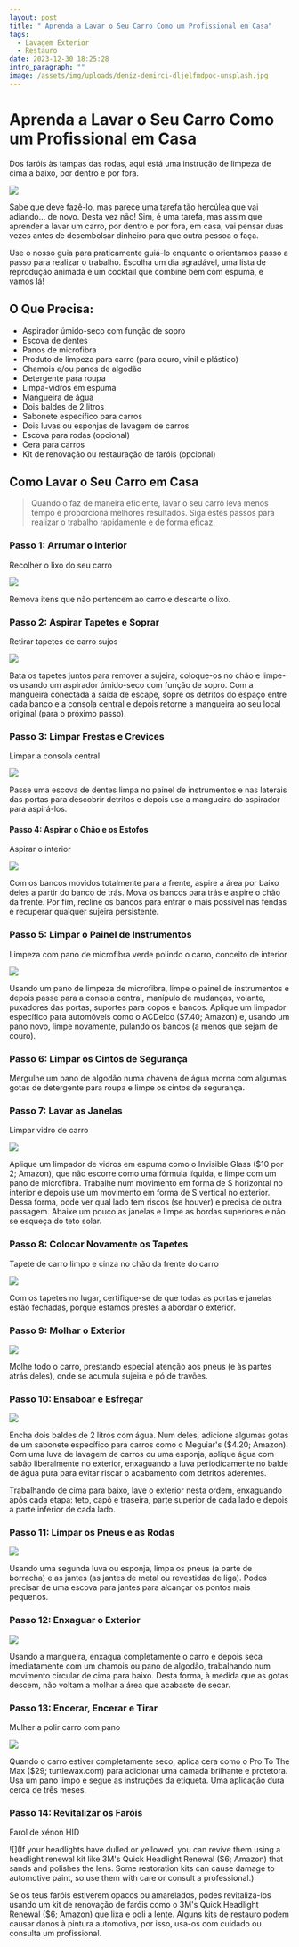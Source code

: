```yaml
---
layout: post
title: " Aprenda a Lavar o Seu Carro Como um Profissional em Casa"
tags:
  - Lavagem Exterior
  - Restauro
date: 2023-12-30 18:25:28
intro_paragraph: ""
image: /assets/img/uploads/deniz-demirci-dljelfmdpoc-unsplash.jpg
---
```

# Aprenda a Lavar o Seu Carro Como um Profissional em Casa

Dos faróis às tampas das rodas, aqui está uma instrução de limpeza de cima a baixo, por dentro e por fora.

![](https://www.realsimple.com/thmb/z39pSX8kkxLZwP88wsrkkWNNIc4=/750x0/filters:no_upscale():max_bytes(150000):strip_icc():format(webp)/soapy-car-mirror_0-0b2c86804c564d0d92fb532320036189.jpg)

Sabe que deve fazê-lo, mas parece uma tarefa tão hercúlea que vai adiando... de novo. Desta vez não! Sim, é uma tarefa, mas assim que aprender a lavar um carro, por dentro e por fora, em casa, vai pensar duas vezes antes de desembolsar dinheiro para que outra pessoa o faça.



Use o nosso guia para praticamente guiá-lo enquanto o orientamos passo a passo para realizar o trabalho. Escolha um dia agradável, uma lista de reprodução animada e um cocktail que combine bem com espuma, e vamos lá!

## O Que Precisa:

* Aspirador úmido-seco com função de sopro
* Escova de dentes
* Panos de microfibra
* Produto de limpeza para carro (para couro, vinil e plástico)
* Chamois e/ou panos de algodão
* Detergente para roupa
* Limpa-vidros em espuma
* Mangueira de água
* Dois baldes de 2 litros
* Sabonete específico para carros
* Dois luvas ou esponjas de lavagem de carros
* Escova para rodas (opcional)
* Cera para carros
* Kit de renovação ou restauração de faróis (opcional)

## Como Lavar o Seu Carro em Casa

> Quando o faz de maneira eficiente, lavar o seu carro leva menos tempo e proporciona melhores resultados. Siga estes passos para realizar o trabalho rapidamente e de forma eficaz.

### Passo 1: Arrumar o Interior

Recolher o lixo do seu carro

![](https://www.realsimple.com/thmb/yHe1Fog8H3e_dC0ISx17enxc338=/750x0/filters:no_upscale():max_bytes(150000):strip_icc():format(webp)/how-to-clean-car-interior-4775265-02-fcad4547a63846db91dca6a8ce45e940.jpg)

Remova itens que não pertencem ao carro e descarte o lixo.



### Passo 2: Aspirar Tapetes e Soprar

Retirar tapetes de carro sujos

![](https://www.realsimple.com/thmb/Qg3FwU1LKdFRYjUDIDlaL9PBPmE=/750x0/filters:no_upscale():max_bytes(150000):strip_icc():format(webp)/how-to-clean-car-interior-4775265-03-b84276777869403fada945a028bd6464.jpg)

Bata os tapetes juntos para remover a sujeira, coloque-os no chão e limpe-os usando um aspirador úmido-seco com função de sopro. Com a mangueira conectada à saída de escape, sopre os detritos do espaço entre cada banco e a consola central e depois retorne a mangueira ao seu local original (para o próximo passo).



### Passo 3: Limpar Frestas e Crevices

Limpar a consola central

![](https://www.realsimple.com/thmb/4fVpO6vJ2BPZGxMs4W4_BuTzGeU=/750x0/filters:no_upscale():max_bytes(150000):strip_icc():format(webp)/how-to-clean-car-interior-4775265-05-75df57192f934d70b682febdce167baf.jpg)

Passe uma escova de dentes limpa no painel de instrumentos e nas laterais das portas para descobrir detritos e depois use a mangueira do aspirador para aspirá-los.



#### Passo 4: Aspirar o Chão e os Estofos

Aspirar o interior

![](https://www.realsimple.com/thmb/P41eeRzHuTnawtdZfQnPVC-RltI=/750x0/filters:no_upscale():max_bytes(150000):strip_icc():format(webp)/how-to-clean-car-interior-4775265-10-3ae26ac90ed1419dab07ea0b9ec06e8a.jpg)

Com os bancos movidos totalmente para a frente, aspire a área por baixo deles a partir do banco de trás. Mova os bancos para trás e aspire o chão da frente. Por fim, recline os bancos para entrar o mais possível nas fendas e recuperar qualquer sujeira persistente.



### Passo 5: Limpar o Painel de Instrumentos

Limpeza com pano de microfibra verde polindo o carro, conceito de interior

![](https://www.realsimple.com/thmb/OHxLXOv3srUgR9EfxQk02Ad8tgo=/750x0/filters:no_upscale():max_bytes(150000):strip_icc():format(webp)/__opt__aboutcom__coeus__resources__content_migration__mnn__images__2018__06__cleaning-car-with-cloth-76910b2f97f94cd88ba6d9d07279af19.jpg)

Usando um pano de limpeza de microfibra, limpe o painel de instrumentos e depois passe para a consola central, manípulo de mudanças, volante, puxadores das portas, suportes para copos e bancos. Aplique um limpador específico para automóveis como o ACDelco ($7.40; Amazon) e, usando um pano novo, limpe novamente, pulando os bancos (a menos que sejam de couro).



### Passo 6: Limpar os Cintos de Segurança

Mergulhe um pano de algodão numa chávena de água morna com algumas gotas de detergente para roupa e limpe os cintos de segurança.



### Passo 7: Lavar as Janelas

Limpar vidro de carro

![](https://www.realsimple.com/thmb/gTSOS4BWiGo0ki7z_I1d3XoGyeQ=/750x0/filters:no_upscale():max_bytes(150000):strip_icc():format(webp)/141118-F-PB513-061-5c86bcfac9e77c0001422f9b.JPG)

Aplique um limpador de vidros em espuma como o Invisible Glass ($10 por 2; Amazon), que não escorre como uma fórmula líquida, e limpe com um pano de microfibra. Trabalhe num movimento em forma de S horizontal no interior e depois use um movimento em forma de S vertical no exterior. Dessa forma, pode ver qual lado tem riscos (se houver) e precisa de outra passagem. Abaixe um pouco as janelas e limpe as bordas superiores e não se esqueça do teto solar.



### Passo 8: Colocar Novamente os Tapetes

Tapete de carro limpo e cinza no chão da frente do carro

![](https://www.realsimple.com/thmb/62ycB1xnflsecxnd9t-1qftCcLc=/750x0/filters:no_upscale():max_bytes(150000):strip_icc():format(webp)/how-to-clean-car-mats-4177783-Hero-698d33e696d042b1838b3f40522f9f6e.jpg)

Com os tapetes no lugar, certifique-se de que todas as portas e janelas estão fechadas, porque estamos prestes a abordar o exterior.



### Passo 9: Molhar o Exterior

![](https://www.realsimple.com/thmb/TeT67kl5Qb51IcCQlPWq0QL1GEk=/750x0/filters:no_upscale():max_bytes(150000):strip_icc():format(webp)/washing-mustang-rinsing-top-56a68f815f9b58b7d0e38e9a.jpg)

Molhe todo o carro, prestando especial atenção aos pneus (e às partes atrás deles), onde se acumula sujeira e pó de travões.



### Passo 10: Ensaboar e Esfregar

![](https://www.realsimple.com/thmb/SwnhivdTtTBqO-wNx4wk0exldAg=/750x0/filters:no_upscale():max_bytes(150000):strip_icc():format(webp)/washing-mustang-washing-sid-56a68f813df78cf7728efde0.jpg)

Encha dois baldes de 2 litros com água. Num deles, adicione algumas gotas de um sabonete específico para carros como o Meguiar's ($4.20; Amazon). Com uma luva de lavagem de carros ou uma esponja, aplique água com sabão liberalmente no exterior, enxaguando a luva periodicamente no balde de água pura para evitar riscar o acabamento com detritos aderentes.



Trabalhando de cima para baixo, lave o exterior nesta ordem, enxaguando após cada etapa: teto, capô e traseira, parte superior de cada lado e depois a parte inferior de cada lado.



### Passo 11: Limpar os Pneus e as Rodas

![](https://www.realsimple.com/thmb/V7zjXzVglup-C4G5siNe4dBXuAU=/750x0/filters:no_upscale():max_bytes(150000):strip_icc():format(webp)/washing-mustang-clean-wheel-56a68f805f9b58b7d0e38e91.jpg)

Usando uma segunda luva ou esponja, limpa os pneus (a parte de borracha) e as jantes (as jantes de metal ou revestidas de liga). Podes precisar de uma escova para jantes para alcançar os pontos mais pequenos.



### Passo 12: Enxaguar o Exterior

![](https://www.realsimple.com/thmb/5X31ilDYZVgJKYt3JoMjjAU-inQ=/750x0/filters:no_upscale():max_bytes(150000):strip_icc():format(webp)/washing-mustang-wetting-car-56a68f823df78cf7728efde6.jpg)

Usando a mangueira, enxagua completamente o carro e depois seca imediatamente com um chamois ou pano de algodão, trabalhando num movimento circular de cima para baixo. Desta forma, à medida que as gotas descem, não voltam a molhar a área que acabaste de secar.



### Passo 13: Encerar, Encerar e Tirar

Mulher a polir carro com pano

![](https://www.realsimple.com/thmb/Cnf32gsXEKFoDukS7cG9y89zjUA=/750x0/filters:no_upscale():max_bytes(150000):strip_icc():format(webp)/woman-waxing-car-b10b22bb447344249960abebdd6ed056.jpg)

Quando o carro estiver completamente seco, aplica cera como o Pro To The Max ($29; turtlewax.com) para adicionar uma camada brilhante e protetora. Usa um pano limpo e segue as instruções da etiqueta. Uma aplicação dura cerca de três meses.



### Passo 14: Revitalizar os Faróis

Farol de xénon HID

![](If your headlights have dulled or yellowed, you can revive them using a headlight renewal kit like 3M's Quick Headlight Renewal ($6; Amazon) that sands and polishes the lens. Some restoration kits can cause damage to automotive paint, so use them with care or consult a professional.)

Se os teus faróis estiverem opacos ou amarelados, podes revitalizá-los usando um kit de renovação de faróis como o 3M's Quick Headlight Renewal ($6; Amazon) que lixa e poli a lente. Alguns kits de restauro podem causar danos à pintura automotiva, por isso, usa-os com cuidado ou consulta um profissional.